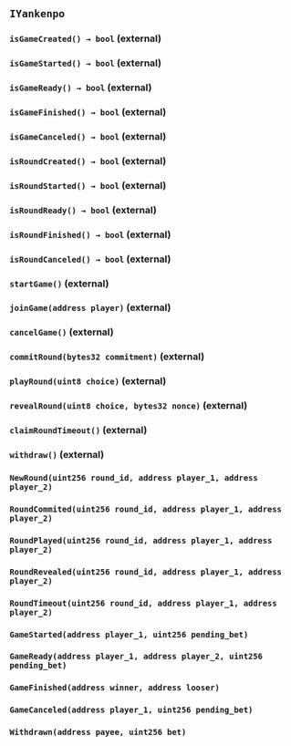 ## `IYankenpo`






### `isGameCreated() → bool` (external)





### `isGameStarted() → bool` (external)





### `isGameReady() → bool` (external)





### `isGameFinished() → bool` (external)





### `isGameCanceled() → bool` (external)





### `isRoundCreated() → bool` (external)





### `isRoundStarted() → bool` (external)





### `isRoundReady() → bool` (external)





### `isRoundFinished() → bool` (external)





### `isRoundCanceled() → bool` (external)





### `startGame()` (external)





### `joinGame(address player)` (external)





### `cancelGame()` (external)





### `commitRound(bytes32 commitment)` (external)





### `playRound(uint8 choice)` (external)





### `revealRound(uint8 choice, bytes32 nonce)` (external)





### `claimRoundTimeout()` (external)





### `withdraw()` (external)






### `NewRound(uint256 round_id, address player_1, address player_2)`





### `RoundCommited(uint256 round_id, address player_1, address player_2)`





### `RoundPlayed(uint256 round_id, address player_1, address player_2)`





### `RoundRevealed(uint256 round_id, address player_1, address player_2)`





### `RoundTimeout(uint256 round_id, address player_1, address player_2)`





### `GameStarted(address player_1, uint256 pending_bet)`





### `GameReady(address player_1, address player_2, uint256 pending_bet)`





### `GameFinished(address winner, address looser)`





### `GameCanceled(address player_1, uint256 pending_bet)`





### `Withdrawn(address payee, uint256 bet)`







